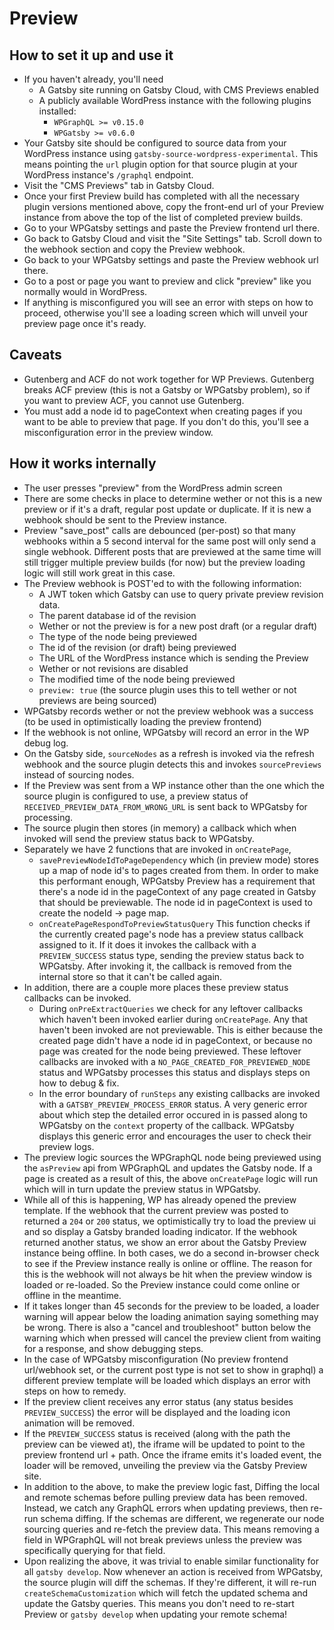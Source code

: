 # Preview

## How to set it up and use it

- If you haven't already, you'll need
    - A Gatsby site running on Gatsby Cloud, with CMS Previews enabled
    - A publicly available WordPress instance with the following plugins installed:
        - `WPGraphQL >= v0.15.0`
        - `WPGatsby >= v0.6.0`
- Your Gatsby site should be configured to source data from your WordPress instance using `gatsby-source-wordpress-experimental`. This means pointing the `url` plugin option for that source plugin at your WordPress instance's `/graphql` endpoint.
- Visit the "CMS Previews" tab in Gatsby Cloud.
- Once your first Preview build has completed with all the necessary plugin versions mentioned above, copy the front-end url of your Preview instance from above the top of the list of completed preview builds.
- Go to your WPGatsby settings and paste the Preview frontend url there.
- Go back to Gatsby Cloud and visit the "Site Settings" tab. Scroll down to the webhook section and copy the Preview webhook.
- Go back to your WPGatsby settings and paste the Preview webhook url there.
- Go to a post or page you want to preview and click "preview" like you normally would in WordPress.
- If anything is misconfigured you will see an error with steps on how to proceed, otherwise you'll see a loading screen which will unveil your preview page once it's ready.

## Caveats

- Gutenberg and ACF do not work together for WP Previews. Gutenberg breaks ACF preview (this is not a Gatsby or WPGatsby problem), so if you want to preview ACF, you cannot use Gutenberg.
- You must add a node id to pageContext when creating pages if you want to be able to preview that page. If you don't do this, you'll see a misconfiguration error in the preview window.

## How it works internally

- The user presses "preview" from the WordPress admin screen
- There are some checks in place to determine wether or not this is a new preview or if it's a draft, regular post update or duplicate. If it is new a webhook should be sent to the Preview instance.
- Preview "save_post" calls are debounced (per-post) so that many webhooks within a 5 second interval for the same post will only send a single webhook. Different posts that are previewed at the same time will still trigger multiple preview builds (for now) but the preview loading logic will still work great in this case.
- The Preview webhook is POST'ed to with the following information:
    - A JWT token which Gatsby can use to query private preview revision data.
    - The parent database id of the revision
    - Wether or not the preview is for a new post draft (or a regular draft)
    - The type of the node being previewed
    - The id of the revision (or draft) being previewed
    - The URL of the WordPress instance which is sending the Preview
    - Wether or not revisions are disabled
    - The modified time of the node being previewed
    - `preview: true` (the source plugin uses this to tell wether or not previews are being sourced)
- WPGatsby records wether or not the preview webhook was a success (to be used in optimistically loading the preview frontend)
- If the webhook is not online, WPGatsby will record an error in the WP debug log.
- On the Gatsby side, `sourceNodes` as a refresh is invoked via the refresh webhook and the source plugin detects this and invokes `sourcePreviews` instead of sourcing nodes.
- If the Preview was sent from a WP instance other than the one which the source plugin is configured to use, a preview status of `RECEIVED_PREVIEW_DATA_FROM_WRONG_URL` is sent back to WPGatsby for processing.
- The source plugin then stores (in memory) a callback which when invoked will send the preview status back to WPGatsby.
- Separately we have 2 functions that are invoked in `onCreatePage`,
    - `savePreviewNodeIdToPageDependency` which (in preview mode) stores up a map of node id's to pages created from them. In order to make this performant enough, WPGatsby Preview has a requirement that there's a node id in the pageContext of any page created in Gatsby that should be previewable. The node id in pageContext is used to create the nodeId → page map.
    - `onCreatePageRespondToPreviewStatusQuery` This function checks if the currently created page's node has a preview status callback assigned to it. If it does it invokes the callback with a `PREVIEW_SUCCESS` status type, sending the preview status back to WPGatsby. After invoking it, the callback is removed from the internal store so that it can't be called again.
- In addition, there are a couple more places these preview status callbacks can be invoked.
    - During `onPreExtractQueries` we check for any leftover callbacks which haven't been invoked earlier during `onCreatePage`. Any that haven't been invoked are not previewable. This is either because the created page didn't have a node id in pageContext, or because no page was created for the node being previewed. These leftover callbacks are invoked with a `NO_PAGE_CREATED_FOR_PREVIEWED_NODE` status and WPGatsby processes this status and displays steps on how to debug & fix.
    - In the error boundary of `runSteps` any existing callbacks are invoked with a `GATSBY_PREVIEW_PROCESS_ERROR` status. A very generic error about which step the detailed error occured in is passed along to WPGatsby on the `context` property of the callback. WPGatsby displays this generic error and encourages the user to check their preview logs.
- The preview logic sources the WPGraphQL node being previewed using the `asPreview` api from WPGraphQL and updates the Gatsby node. If a page is created as a result of this, the above `onCreatePage` logic will run which will in turn update the preview status in WPGatsby.
- While all of this is happening, WP has already opened the preview template. If the webhook that the current preview was posted to returned a `204` or `200` status, we optimistically try to load the preview ui and so display a Gatsby branded loading indicator. If the webhook returned another status, we show an error about the Gatsby Preview instance being offline. In both cases, we do a second in-browser check to see if the Preview instance really is online or offline. The reason for this is the webhook will not always be hit when the preview window is loaded or re-loaded. So the Preview instance could come online or offline in the meantime.
- If it takes longer than 45 seconds for the preview to be loaded, a loader warning will appear below the loading animation saying something may be wrong. There is also a "cancel and troubleshoot" button below the warning which when pressed will cancel the preview client from waiting for a response, and show debugging steps.
- In the case of WPGatsby misconfiguration (No preview frontend url/webhook set, or the current post type is not set to show in graphql) a different preview template will be loaded which displays an error with steps on how to remedy.
- If the preview client receives any error status (any status besides `PREVIEW_SUCCESS`) the error will be displayed and the loading icon animation will be removed.
- If the `PREVIEW_SUCCESS` status is received (along with the path the preview can be viewed at), the iframe will be updated to point to the preview frontend url + path. Once the iframe emits it's loaded event, the loader will be removed, unveiling the preview via the Gatsby Preview site.
- In addition to the above, to make the preview logic fast, Diffing the local and remote schemas before pulling preview data has been removed. Instead, we catch any GraphQL errors when updating previews, then re-run schema diffing. If the schemas are different, we regenerate our node sourcing queries and re-fetch the preview data. This means removing a field in WPGraphQL will not break previews unless the preview was specifically querying for that field.
- Upon realizing the above, it was trivial to enable similar functionality for all `gatsby develop`. Now whenever an action is received from WPGatsby, the source plugin will diff the schemas. If they're different, it will re-run `createSchemaCustomization` which will fetch the updated schema and update the Gatsby queries. This means you don't need to re-start Preview or `gatsby develop` when updating your remote schema!